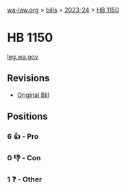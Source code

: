 [wa-law.org](/) > [bills](/bills/) > [2023-24](/bills/2023-24) > [HB 1150](/bills/2023-24/hb/1150/)

# HB 1150
[leg.wa.gov](https://app.leg.wa.gov/billsummary?BillNumber=1150&Year=2023&Initiative=false)

## Revisions
* [Original Bill](1/)

## Positions
### 6 👍 - Pro

### 0 👎 - Con

### 1 ❓ - Other
